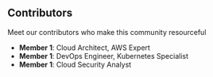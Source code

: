 ## Contributors

Meet our contributors who make this community resourceful

- **Member 1**: Cloud Architect, AWS Expert
- **Member 1**: DevOps Engineer, Kubernetes Specialist
- **Member 1**: Cloud Security Analyst